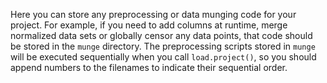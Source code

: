 Here you can store any preprocessing or data munging code for your project.
For example, if you need to add columns at runtime, merge normalized data sets or globally censor any data points, that code should be stored in the `munge` directory.
The preprocessing scripts stored in `munge` will be executed sequentially when you call `load.project()`, so you should append numbers to the filenames to indicate their sequential order.
